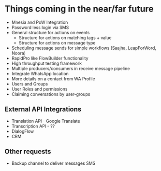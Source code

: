 # Things coming in the near/far future

* Mnesia and PoW Integration
* Password less login via SMS
* General structure for actions on events
  * Structure for actions on matching tags + value
  * Structure for actions on message type
* Scheduling message sends for simple workflows (Saajha, LeapForWord, Noora)
* RapidPro like FlowBuilder functionality
* High throughput testing framework
* Multiple producers/consumers in receive message pipeline
* Integrate WhatsApp location
* More details on a contact from WA Profile
* Users and Groups
* User Roles and permissions
* Claiming conversations by user-groups

## External API Integrations
* Translation API - Google Translate
* Transcription API - ??
* DialogFlow
* CRM

## Other requests
* Backup channel to deliver messages SMS
